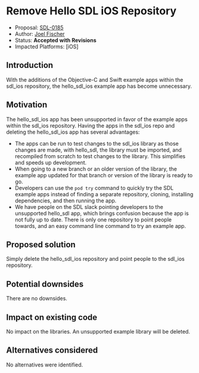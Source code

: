 # Remove Hello SDL iOS Repository

* Proposal: [SDL-0185](0185-remove-hello-sdl-ios.md)
* Author: [Joel Fischer](https://github.com/joeljfischer)
* Status: **Accepted with Revisions**
* Impacted Platforms: [iOS]

## Introduction

With the additions of the Objective-C and Swift example apps within the sdl_ios repository, the hello_sdl_ios example app has become unnecessary.

## Motivation

The hello_sdl_ios app has been unsupported in favor of the example apps within the sdl_ios repository. Having the apps in the sdl_ios repo and deleting the hello_sdl_ios app has several advantages:

* The apps can be run to test changes to the sdl_ios library as those changes are made, with hello_sdl, the library must be imported, and recompiled from scratch to test changes to the library. This simplifies and speeds up development.
* When going to a new branch or an older version of the library, the example app updated for that branch or version of the library is ready to go.
* Developers can use the `pod try` command to quickly try the SDL example apps instead of finding a separate repository, cloning, installing dependencies, and then running the app.
* We have people on the SDL slack pointing developers to the unsupported hello_sdl app, which brings confusion because the app is not fully up to date. There is only one repository to point people towards, and an easy command line command to try an example app.

## Proposed solution

Simply delete the hello_sdl_ios repository and point people to the sdl_ios repository.

## Potential downsides

There are no downsides.

## Impact on existing code

No impact on the libraries. An unsupported example library will be deleted.

## Alternatives considered

No alternatives were identified.

